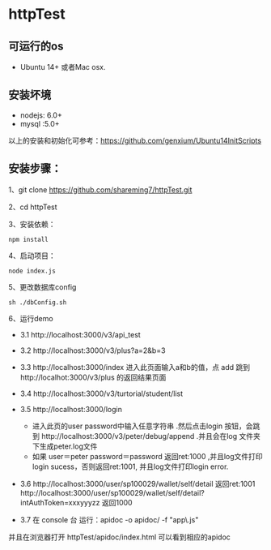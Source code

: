 # httpTest
## 可运行的os
- Ubuntu 14+ 或者Mac osx.
## 安装坏境
- nodejs: 6.0+
- mysql :5.0+  

以上的安装和初始化可参考：https://github.com/genxium/Ubuntu14InitScripts
## 安装步骤：
1、git clone https://github.com/shareming7/httpTest.git  
      
2、cd httpTest  
  
3、安装依赖：  
```
npm install
``` 

4、启动项目：
```
node index.js
```
5、更改数据库config
```
sh ./dbConfig.sh
```
6、运行demo  
- 3.1 http://localhost:3000/v3/api_test  

- 3.2 http://localhost:3000/v3/plus?a=2&b=3  
  
- 3.3 http://localhost:3000/index 
 进入此页面输入a和b的值，点 add 跳到http://localhot:3000/v3/plus 的返回结果页面    

- 3.4 http://localhost:3000/v3/turtorial/student/list
- 3.5 http://localhost:3000/login
    - 进入此页的user password中输入任意字符串 .然后点击login 按钮，会跳到 http://localhost:3000/v3/peter/debug/append .并且会在log 文件夹下生成peter.log文件
    - 如果 user＝peter password＝password 返回ret:1000 ,并且log文件打印login sucess，否则返回ret:1001, 并且log文件打印login error.
- 3.6 http://localhost:3000/user/sp100029/wallet/self/detail  返回ret:1001
      http://localhost:3000/user/sp100029/wallet/self/detail?intAuthToken=xxxyyyzz  返回1000 
- 3.7 在 console 台 运行：apidoc  -o apidoc/ -f "app\\.js"  
 
并且在浏览器打开 httpTest/apidoc/index.html 可以看到相应的apidoc
